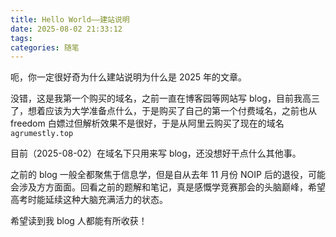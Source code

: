 ```yaml
---
title: Hello World——建站说明
date: 2025-08-02 21:33:12
tags:
categories: 随笔
---
```


呃，你一定很好奇为什么建站说明为什么是 2025 年的文章。

没错，这是我第一个购买的域名，之前一直在博客园等网站写 blog，目前我高三了，想着应该为大学准备点什么，于是购买了自己的第一个付费域名，之前也从 freedom 白嫖过但解析效果不是很好，于是从阿里云购买了现在的域名 `agrumestly.top`

目前（2025-08-02）在域名下只用来写 blog，还没想好干点什么其他事。

之前的 blog 一般全都聚焦于信息学，但是自从去年 11 月份 NOIP 后的退役，可能会涉及方方面面。回看之前的题解和笔记，真是感慨学竞赛那会的头脑巅峰，希望高考时能延续这种大脑充满活力的状态。

希望读到我 blog 人都能有所收获！